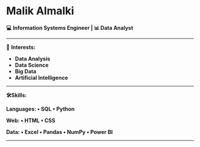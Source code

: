 # Malik Almalki

**💻 Information Systems Engineer | 📊 Data Analyst**

---

🎯 **Interests:** 
- **Data Analysis**
- **Data Science**
- **Big Data**
- **Artificial Intelligence** 

---

**🛠️Skills:**

**Languages: • SQL • Python**

**Web: • HTML • CSS** 

**Data: • Excel • Pandas • NumPy • Power BI** 

---






